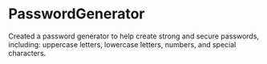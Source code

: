 # PasswordGenerator
Created a password generator to help create strong and secure passwords, including: uppercase letters, lowercase letters, numbers, and special characters.
